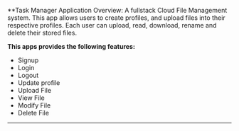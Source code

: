 **Task Manager Application Overview: A fullstack Cloud File Management system. This app allows users to create profiles, and upload files into their respective profiles. Each user can upload, read, download, rename and delete their stored files. 

**This apps provides the following features:**

* Signup
* Login
* Logout
* Update profile
* Upload File
* View File
* Modify File
* Delete File







---